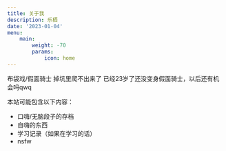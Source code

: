 ```yaml
---
title: 关于我
description: 乐栖
date: '2023-01-04'
menu:
    main:
        weight: -70
        params: 
            icon: home
---
```


布袋戏/假面骑士
掉坑里爬不出来了
已经23岁了还没变身假面骑士，以后还有机会吗qwq

本站可能包含以下内容：
* 口嗨/无脑段子的存档
* 自嗨的东西
* 学习记录（如果在学习的话）
* nsfw

